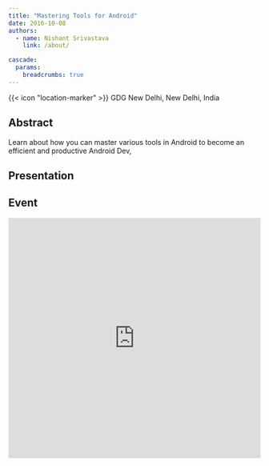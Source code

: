 ```yaml
---
title: "Mastering Tools for Android"
date: 2016-10-08
authors:
  - name: Nishant Srivastava
    link: /about/

cascade:
  params:
    breadcrumbs: true
---
```


{{< icon "location-marker" >}} GDG New Delhi, New Delhi, India

<!--more-->

## Abstract

Learn about how you can master various tools in Android to become an efficient and productive Android Dev,

## Presentation

<script async class="speakerdeck-embed" data-id="9d721fbf384a4cf5b491e981894ef37f" data-ratio="1.77777777777778" src="//speakerdeck.com/assets/embed.js"></script>

## Event

<iframe src="https://web.archive.org/web/20200216000531/https://www.facebook.com/events/1778234055799344/" frameborder="0" width="100%" height="480" allowfullscreen="true" mozallowfullscreen="true" webkitallowfullscreen="true"></iframe>
